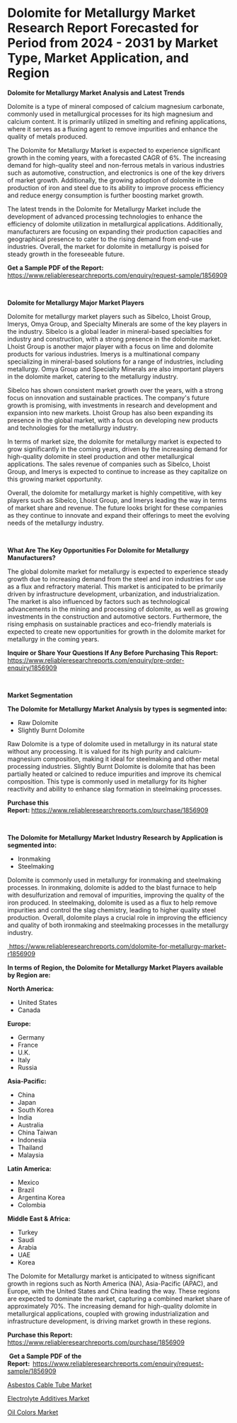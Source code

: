 <p><h1>Dolomite for Metallurgy Market Research Report Forecasted for Period from 2024 -  2031 by Market Type, Market Application, and Region</h1></p><p><strong>Dolomite for Metallurgy Market Analysis and Latest Trends</strong></p>
<p><p>Dolomite is a type of mineral composed of calcium magnesium carbonate, commonly used in metallurgical processes for its high magnesium and calcium content. It is primarily utilized in smelting and refining applications, where it serves as a fluxing agent to remove impurities and enhance the quality of metals produced. </p><p>The Dolomite for Metallurgy Market is expected to experience significant growth in the coming years, with a forecasted CAGR of 6%. The increasing demand for high-quality steel and non-ferrous metals in various industries such as automotive, construction, and electronics is one of the key drivers of market growth. Additionally, the growing adoption of dolomite in the production of iron and steel due to its ability to improve process efficiency and reduce energy consumption is further boosting market growth.</p><p>The latest trends in the Dolomite for Metallurgy Market include the development of advanced processing technologies to enhance the efficiency of dolomite utilization in metallurgical applications. Additionally, manufacturers are focusing on expanding their production capacities and geographical presence to cater to the rising demand from end-use industries. Overall, the market for dolomite in metallurgy is poised for steady growth in the foreseeable future.</p></p>
<p><strong>Get a Sample PDF of the Report:&nbsp;</strong> <a href="https://www.reliableresearchreports.com/enquiry/request-sample/1856909">https://www.reliableresearchreports.com/enquiry/request-sample/1856909</a></p>
<p>&nbsp;</p>
<p><strong>Dolomite for Metallurgy Major Market Players</strong></p>
<p><p>Dolomite for metallurgy market players such as Sibelco, Lhoist Group, Imerys, Omya Group, and Specialty Minerals are some of the key players in the industry. Sibelco is a global leader in mineral-based specialties for industry and construction, with a strong presence in the dolomite market. Lhoist Group is another major player with a focus on lime and dolomite products for various industries. Imerys is a multinational company specializing in mineral-based solutions for a range of industries, including metallurgy. Omya Group and Specialty Minerals are also important players in the dolomite market, catering to the metallurgy industry.</p><p>Sibelco has shown consistent market growth over the years, with a strong focus on innovation and sustainable practices. The company's future growth is promising, with investments in research and development and expansion into new markets. Lhoist Group has also been expanding its presence in the global market, with a focus on developing new products and technologies for the metallurgy industry.</p><p>In terms of market size, the dolomite for metallurgy market is expected to grow significantly in the coming years, driven by the increasing demand for high-quality dolomite in steel production and other metallurgical applications. The sales revenue of companies such as Sibelco, Lhoist Group, and Imerys is expected to continue to increase as they capitalize on this growing market opportunity.</p><p>Overall, the dolomite for metallurgy market is highly competitive, with key players such as Sibelco, Lhoist Group, and Imerys leading the way in terms of market share and revenue. The future looks bright for these companies as they continue to innovate and expand their offerings to meet the evolving needs of the metallurgy industry.</p></p>
<p>&nbsp;</p>
<p><strong>What Are The Key Opportunities For Dolomite for Metallurgy Manufacturers?</strong></p>
<p><p>The global dolomite market for metallurgy is expected to experience steady growth due to increasing demand from the steel and iron industries for use as a flux and refractory material. This market is anticipated to be primarily driven by infrastructure development, urbanization, and industrialization. The market is also influenced by factors such as technological advancements in the mining and processing of dolomite, as well as growing investments in the construction and automotive sectors. Furthermore, the rising emphasis on sustainable practices and eco-friendly materials is expected to create new opportunities for growth in the dolomite market for metallurgy in the coming years.</p></p>
<p><strong>Inquire or Share Your Questions If Any Before Purchasing This Report:</strong> <a href="https://www.reliableresearchreports.com/enquiry/pre-order-enquiry/1856909">https://www.reliableresearchreports.com/enquiry/pre-order-enquiry/1856909</a></p>
<p>&nbsp;</p>
<p><strong>Market Segmentation</strong></p>
<p><strong>The Dolomite for Metallurgy Market Analysis by types is segmented into:</strong></p>
<p><ul><li>Raw Dolomite</li><li>Slightly Burnt Dolomite</li></ul></p>
<p><p>Raw Dolomite is a type of dolomite used in metallurgy in its natural state without any processing. It is valued for its high purity and calcium-magnesium composition, making it ideal for steelmaking and other metal processing industries. Slightly Burnt Dolomite is dolomite that has been partially heated or calcined to reduce impurities and improve its chemical composition. This type is commonly used in metallurgy for its higher reactivity and ability to enhance slag formation in steelmaking processes.</p></p>
<p><strong>Purchase this Report:&nbsp;</strong><a href="https://www.reliableresearchreports.com/purchase/1856909">https://www.reliableresearchreports.com/purchase/1856909</a></p>
<p>&nbsp;</p>
<p><strong>The Dolomite for Metallurgy Market Industry Research by Application is segmented into:</strong></p>
<p><ul><li>Ironmaking</li><li>Steelmaking</li></ul></p>
<p><p>Dolomite is commonly used in metallurgy for ironmaking and steelmaking processes. In ironmaking, dolomite is added to the blast furnace to help with desulfurization and removal of impurities, improving the quality of the iron produced. In steelmaking, dolomite is used as a flux to help remove impurities and control the slag chemistry, leading to higher quality steel production. Overall, dolomite plays a crucial role in improving the efficiency and quality of both ironmaking and steelmaking processes in the metallurgy industry.</p></p>
<p><a href="https://www.reliableresearchreports.com/dolomite-for-metallurgy-market-r1856909">&nbsp;https://www.reliableresearchreports.com/dolomite-for-metallurgy-market-r1856909</a></p>
<p><strong>In terms of Region, the Dolomite for Metallurgy Market Players available by Region are:</strong></p>
<p>
    <p> <strong> North America: </strong>
        <ul>
            <li>United States</li>
            <li>Canada</li>
        </ul>
        </p> 
    <p> <strong> Europe: </strong>
        <ul>
            <li>Germany</li>
            <li>France</li>
            <li>U.K.</li>
            <li>Italy</li>
            <li>Russia</li>
        </ul>
        </p> 
    <p> <strong> Asia-Pacific: </strong>
        <ul>
            <li>China</li>
            <li>Japan</li>
            <li>South Korea</li>
            <li>India</li>
            <li>Australia</li>
            <li>China Taiwan</li>
            <li>Indonesia</li>
            <li>Thailand</li>
            <li>Malaysia</li>
        </ul>
        </p> 
    <p> <strong> Latin America: </strong>
        <ul>
            <li>Mexico</li>
            <li>Brazil</li>
            <li>Argentina Korea</li>
            <li>Colombia</li>
        </ul>
        </p> 
    <p> <strong> Middle East & Africa: </strong>
        <ul>
            <li>Turkey</li>
            <li>Saudi</li>
            <li>Arabia</li>
            <li>UAE</li>
            <li>Korea</li>
        </ul>
    </p>
    </p>
<p><p>The Dolomite for Metallurgy market is anticipated to witness significant growth in regions such as North America (NA), Asia-Pacific (APAC), and Europe, with the United States and China leading the way. These regions are expected to dominate the market, capturing a combined market share of approximately 70%. The increasing demand for high-quality dolomite in metallurgical applications, coupled with growing industrialization and infrastructure development, is driving market growth in these regions.</p></p>
<p><strong>Purchase this Report: </strong><a href="https://www.reliableresearchreports.com/purchase/1856909">https://www.reliableresearchreports.com/purchase/1856909</a></p>
<p>&nbsp;<strong>Get a Sample PDF of the Report:&nbsp;&nbsp;</strong><a href="https://www.reliableresearchreports.com/enquiry/request-sample/1856909">https://www.reliableresearchreports.com/enquiry/request-sample/1856909</a></p>
<p><strong></strong></p>
<p><p><a href="https://github.com/vimar16th/Market-Research-Report-List-4/blob/main/asbestos-cable-tube-market.md">Asbestos Cable Tube Market</a></p><p><a href="https://www.linkedin.com/pulse/electrolyte-additives-market-challenges-opportunities-growth-yxfxe?trackingId=lZndA82saRrX5g9iiQn0CA%3D%3D">Electrolyte Additives Market</a></p><p><a href="https://www.linkedin.com/pulse/oil-colors-market-provides-comprehensive-analysis-including-5vy1e?trackingId=RlBECDUoDLw%2B8kgv5RyycA%3D%3D">Oil Colors Market</a></p></p>